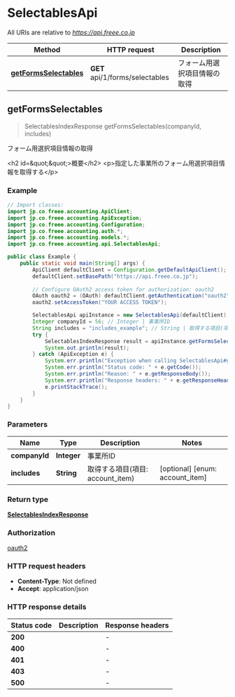 # SelectablesApi

All URIs are relative to *https://api.freee.co.jp*

Method | HTTP request | Description
------------- | ------------- | -------------
[**getFormsSelectables**](SelectablesApi.md#getFormsSelectables) | **GET** api/1/forms/selectables | フォーム用選択項目情報の取得



## getFormsSelectables

> SelectablesIndexResponse getFormsSelectables(companyId, includes)

フォーム用選択項目情報の取得

 &lt;h2 id&#x3D;\&quot;\&quot;&gt;概要&lt;/h2&gt;  &lt;p&gt;指定した事業所のフォーム用選択項目情報を取得する&lt;/p&gt;

### Example

```java
// Import classes:
import jp.co.freee.accounting.ApiClient;
import jp.co.freee.accounting.ApiException;
import jp.co.freee.accounting.Configuration;
import jp.co.freee.accounting.auth.*;
import jp.co.freee.accounting.models.*;
import jp.co.freee.accounting.api.SelectablesApi;

public class Example {
    public static void main(String[] args) {
        ApiClient defaultClient = Configuration.getDefaultApiClient();
        defaultClient.setBasePath("https://api.freee.co.jp");
        
        // Configure OAuth2 access token for authorization: oauth2
        OAuth oauth2 = (OAuth) defaultClient.getAuthentication("oauth2");
        oauth2.setAccessToken("YOUR ACCESS TOKEN");

        SelectablesApi apiInstance = new SelectablesApi(defaultClient);
        Integer companyId = 56; // Integer | 事業所ID
        String includes = "includes_example"; // String | 取得する項目(項目: account_item)
        try {
            SelectablesIndexResponse result = apiInstance.getFormsSelectables(companyId, includes);
            System.out.println(result);
        } catch (ApiException e) {
            System.err.println("Exception when calling SelectablesApi#getFormsSelectables");
            System.err.println("Status code: " + e.getCode());
            System.err.println("Reason: " + e.getResponseBody());
            System.err.println("Response headers: " + e.getResponseHeaders());
            e.printStackTrace();
        }
    }
}
```

### Parameters


Name | Type | Description  | Notes
------------- | ------------- | ------------- | -------------
 **companyId** | **Integer**| 事業所ID |
 **includes** | **String**| 取得する項目(項目: account_item) | [optional] [enum: account_item]

### Return type

[**SelectablesIndexResponse**](SelectablesIndexResponse.md)

### Authorization

[oauth2](../README.md#oauth2)

### HTTP request headers

- **Content-Type**: Not defined
- **Accept**: application/json


### HTTP response details
| Status code | Description | Response headers |
|-------------|-------------|------------------|
| **200** |  |  -  |
| **400** |  |  -  |
| **401** |  |  -  |
| **403** |  |  -  |
| **500** |  |  -  |

